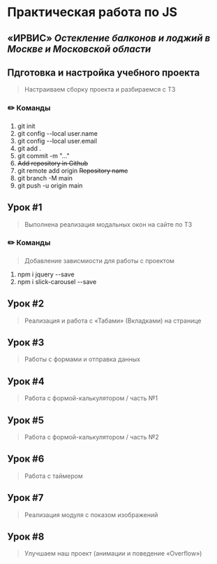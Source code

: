 # Практическая работа по JS
## __«ИРВИС»__ _Остекление балконов и лоджий в Москве и Московской области_

## Пдготовка и настройка учебного проекта
> Настраиваем сборку проекта и разбираемся с ТЗ
### ✏️ Команды
1. git init
2. git config --local user.name
3. git config --local user.email
4. git add .
5. git commit -m "..."
6. ~~Add repository in Github~~
7. git remote add origin ~~Repository name~~
8. git branch -M main
9. git push -u origin main

## Урок #1
> Выполнена реализация модальных окон на сайте по ТЗ
### ✏️ Команды
> Добавление зависмиости для работы с проектом
1. npm i jquery --save
2. npm i slick-carousel --save

## Урок #2
> Реализация и работа с «Табами» (Вкладками) на странице

## Урок #3
> Работы с формами и отправка данных

## Урок #4
> Работа с формой-калькулятором / часть №1

## Урок #5
> Работа с формой-калькулятором / часть №2

## Урок #6
> Работа с таймером

## Урок #7
> Реализация модуля с показом изображений

## Урок #8
> Улучшаем наш проект (анимации и поведение «Overflow»)
